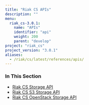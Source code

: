 ```yaml
---
title: "Riak CS APIs"
description: ""
menu:
  riak_cs-3.0.1:
    name: "APIs"
    identifier: "api"
    weight: 200
    parent: "develop"
project: "riak_cs"
project_version: "3.0.1"
aliases:
  - /riak/cs/latest/references/apis/
---
```


### In This Section

- [Riak CS Storage API](./storage)
- [Riak CS S3 Storage API](./storage/s3)
- [Riak CS OpenStack Storage API](./storage/openstack)
